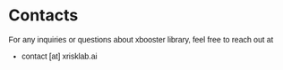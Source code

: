 # Contacts

<span style="font-family: Karma, sans-serif;">

For any inquiries or questions about xbooster library, feel free to reach out at 
* contact [at] xrisklab.ai

</span>